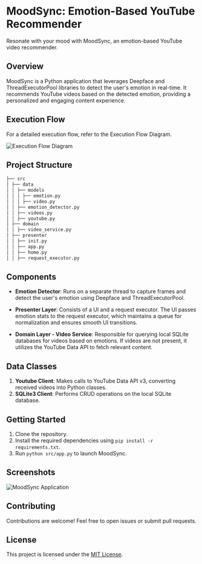 # MoodSync: Emotion-Based YouTube Recommender

Resonate with your mood with MoodSync, an emotion-based YouTube video recommender.

## Overview

MoodSync is a Python application that leverages Deepface and ThreadExecutorPool libraries to detect the user's emotion in real-time. It recommends YouTube videos based on the detected emotion, providing a personalized and engaging content experience.

## Execution Flow

For a detailed execution flow, refer to the Execution Flow Diagram.

![Execution Flow Diagram](https://github.com/AnuragProg/MoodSync/assets/95378716/d309a57f-4ce3-4868-aad6-8ed856dabb5c)

## Project Structure
```bash
├── src
│ ├── data
│ │ ├── models
│ │ │ ├── emotion.py
│ │ │ ├── video.py
│ │ ├── emotion_detector.py
│ │ ├── videos.py
│ │ ├── youtube.py
│ ├── domain
│ │ ├── video_service.py
│ ├── presenter
│ │ ├── init.py
│ │ ├── app.py
│ │ ├── home.py
│ │ ├── request_executor.py
```
## Components

- **Emotion Detector**: Runs on a separate thread to capture frames and detect the user's emotion using Deepface and ThreadExecutorPool.

- **Presenter Layer**: Consists of a UI and a request executor. The UI passes emotion stats to the request executor, which maintains a queue for normalization and ensures smooth UI transitions.

- **Domain Layer - Video Service**: Responsible for querying local SQLite databases for videos based on emotions. If videos are not present, it utilizes the YouTube Data API to fetch relevant content.

## Data Classes

1. **Youtube Client**: Makes calls to YouTube Data API v3, converting received videos into Python classes.
2. **SQLite3 Client**: Performs CRUD operations on the local SQLite database.

## Getting Started

1. Clone the repository.
2. Install the required dependencies using `pip install -r requirements.txt`.
3. Run `python src/app.py` to launch MoodSync.

## Screenshots

![MoodSync Application](https://github.com/AnuragProg/MoodSync/assets/95378716/5308b89c-0f20-4b08-a4cf-b749f237b69c)

## Contributing

Contributions are welcome! Feel free to open issues or submit pull requests.

## License

This project is licensed under the [MIT License](LICENSE).


